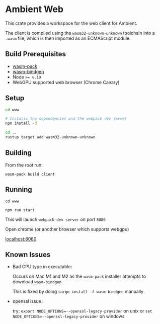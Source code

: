 # Ambient Web

This crate provides a workspace for the web client for Ambient.

The client is compiled using the `wasm32-unknown-unknown` toolchain into a `.wasm` file, which is then imported as an ECMAScript module.

## Build Prerequisites

- [wasm-pack](https://rustwasm.github.io/wasm-pack/)
- [wasm-bindgen](https://github.com/rustwasm/wasm-bindgen)
- Node `>= v.19`
- WebGPU supported web browser (Chrome Canary)

## Setup

```sh
cd www

# Installs the dependencies and the webpack dev server
npm install -d

cd ..
rustup target add wasm32-unknown-unknown
```

## Building

From the root run:

```
wasm-pack build client
```

## Running

```
cd www

npm run start
```

This will launch `webpack dev server` on port `8080`

Open chrome (or another browser which supports webgpu)

[localhost:8080](http://localhost:8080)

## Known Issues

- Bad CPU type in executable:

  Occurs on Mac M1 and M2 as the `wasm-pack` installer attempts to download `wasm-bindgen`.

  This is fixed by doing `cargo install -f wasm-bindgen` manually

- openssl issue :

  try: `export NODE_OPTIONS=--openssl-legacy-provider` on unix or `set NODE_OPTIONS=--openssl-legacy-provider` on windows